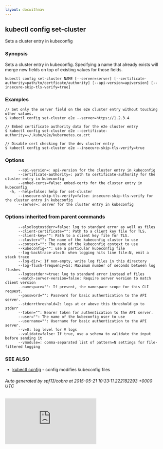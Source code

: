 ```yaml
---
layout: docwithnav
---
```

## kubectl config set-cluster

Sets a cluster entry in kubeconfig

### Synopsis


Sets a cluster entry in kubeconfig.
Specifying a name that already exists will merge new fields on top of existing values for those fields.

```
kubectl config set-cluster NAME [--server=server] [--certificate-authority=path/to/certficate/authority] [--api-version=apiversion] [--insecure-skip-tls-verify=true]
```

### Examples

```
// Set only the server field on the e2e cluster entry without touching other values.
$ kubectl config set-cluster e2e --server=https://1.2.3.4

// Embed certificate authority data for the e2e cluster entry
$ kubectl config set-cluster e2e --certificate-authority=~/.kube/e2e/kubernetes.ca.crt

// Disable cert checking for the dev cluster entry
$ kubectl config set-cluster e2e --insecure-skip-tls-verify=true
```

### Options

```
      --api-version=: api-version for the cluster entry in kubeconfig
      --certificate-authority=: path to certificate-authority for the cluster entry in kubeconfig
      --embed-certs=false: embed-certs for the cluster entry in kubeconfig
  -h, --help=false: help for set-cluster
      --insecure-skip-tls-verify=false: insecure-skip-tls-verify for the cluster entry in kubeconfig
      --server=: server for the cluster entry in kubeconfig
```

### Options inherited from parent commands

```
      --alsologtostderr=false: log to standard error as well as files
      --client-certificate="": Path to a client key file for TLS.
      --client-key="": Path to a client key file for TLS.
      --cluster="": The name of the kubeconfig cluster to use
      --context="": The name of the kubeconfig context to use
      --kubeconfig="": use a particular kubeconfig file
      --log-backtrace-at=:0: when logging hits line file:N, emit a stack trace
      --log-dir=: If non-empty, write log files in this directory
      --log-flush-frequency=5s: Maximum number of seconds between log flushes
      --logtostderr=true: log to standard error instead of files
      --match-server-version=false: Require server version to match client version
      --namespace="": If present, the namespace scope for this CLI request.
      --password="": Password for basic authentication to the API server.
      --stderrthreshold=2: logs at or above this threshold go to stderr
      --token="": Bearer token for authentication to the API server.
      --user="": The name of the kubeconfig user to use
      --username="": Username for basic authentication to the API server.
      --v=0: log level for V logs
      --validate=false: If true, use a schema to validate the input before sending it
      --vmodule=: comma-separated list of pattern=N settings for file-filtered logging
```

### SEE ALSO
* [kubectl config](kubectl_config.html)	 - config modifies kubeconfig files

###### Auto generated by spf13/cobra at 2015-05-21 10:33:11.222182293 +0000 UTC

[![Analytics](https://kubernetes-site.appspot.com/UA-36037335-10/GitHub/docs/kubectl_config_set-cluster.html?pixel)]()
